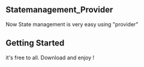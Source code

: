 ## Statemanagement_Provider

Now State management is very easy using "provider"

## Getting Started
it's free to all. Download and enjoy !
